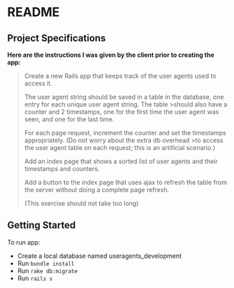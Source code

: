 # README

## Project Specifications
**Here are the instructions I was given by the client prior to creating the app:**

>Create a new Rails app that keeps track of the user agents used to access it.
>
>The user agent string should be saved in a table in the database, one entry for each unique user agent string.  The table >should also have a counter and 2 timestamps, one for the first time the user agent was seen, and one for the last time.
>
>For each page request, increment the counter and set the timestamps appropriately.  (Do not worry about the extra db overhead >to access the user agent table on each request; this is an artificial scenario.)
>
>Add an index page that shows a sorted list of user agents and their timestamps and counters.
>
>Add a button to the index page that uses ajax to refresh the table from the server without doing a complete page refresh.
>
>(This exercise should not take too long)


## Getting Started
To run app:

* Create a local database named useragents_development
* Run `bundle install`
* Run `rake db:migrate`
* Run `rails s`
